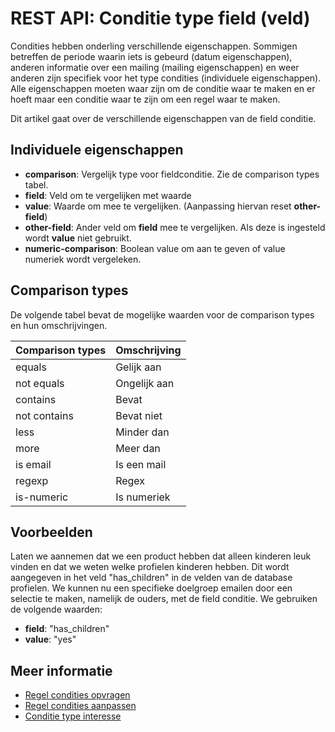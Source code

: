 # REST API: Conditie type field (veld)

Condities hebben onderling verschillende eigenschappen. Sommigen betreffen 
de periode waarin iets is gebeurd (datum eigenschappen), anderen informatie 
over een mailing (mailing eigenschappen) en weer anderen zijn specifiek voor 
het type condities (individuele eigenschappen). Alle eigenschappen moeten waar zijn 
om de conditie waar te maken en er hoeft maar een conditie waar te zijn 
om een regel waar te maken. 

Dit artikel gaat over de verschillende eigenschappen van de field conditie.

## Individuele eigenschappen

* **comparison**: Vergelijk type voor fieldconditie. Zie de comparison types tabel.
* **field**: Veld om te vergelijken met waarde
* **value**: Waarde om mee te vergelijken. (Aanpassing hiervan reset **other-field**)
* **other-field**: Ander veld om **field** mee te vergelijken. Als deze is 
ingesteld wordt **value** niet gebruikt.
* **numeric-comparison**: Boolean value om aan te geven of value numeriek wordt vergeleken.

## Comparison types

De volgende tabel bevat de mogelijke waarden voor de comparison types en hun
omschrijvingen.

| Comparison types | Omschrijving   |
|------------------|----------------|
|equals            | Gelijk aan     |
|not equals        | Ongelijk aan   |
|contains          | Bevat          |
|not contains      | Bevat niet     |
|less              | Minder dan     |
|more              | Meer dan       |
|is email          | Is een mail    |
|regexp            | Regex          |
|is-numeric        | Is numeriek    |

## Voorbeelden

Laten we aannemen dat we een product hebben dat alleen kinderen leuk vinden 
en dat we weten welke profielen kinderen hebben. Dit wordt aangegeven in het 
veld "has_children" in de velden van de database profielen. We kunnen nu een 
specifieke doelgroep emailen door een selectie te maken, namelijk de ouders, 
met de field conditie. We gebruiken de volgende waarden:

* **field**: "has_children"
* **value**: "yes"

## Meer informatie

* [Regel condities opvragen](rest-get-rule-conditions)
* [Regel condities aanpassen](rest-post-rule-conditions)
* [Conditie type interesse](rest-condition-type-interest)
